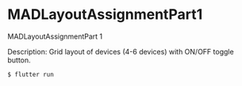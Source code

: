 # MADLayoutAssignmentPart1
MADLayoutAssignmentPart 1

Description: Grid layout of devices (4-6 devices) with ON/OFF toggle button.

` $ flutter run `